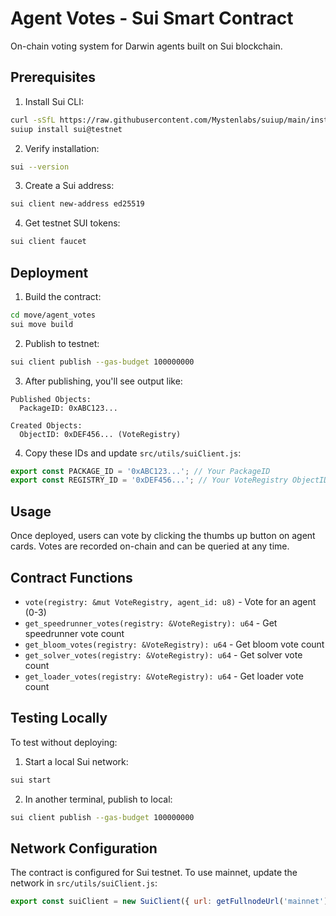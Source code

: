 # Agent Votes - Sui Smart Contract

On-chain voting system for Darwin agents built on Sui blockchain.

## Prerequisites

1. Install Sui CLI:
```bash
curl -sSfL https://raw.githubusercontent.com/Mystenlabs/suiup/main/install.sh | sh
suiup install sui@testnet
```

2. Verify installation:
```bash
sui --version
```

3. Create a Sui address:
```bash
sui client new-address ed25519
```

4. Get testnet SUI tokens:
```bash
sui client faucet
```

## Deployment

1. Build the contract:
```bash
cd move/agent_votes
sui move build
```

2. Publish to testnet:
```bash
sui client publish --gas-budget 100000000
```

3. After publishing, you'll see output like:
```
Published Objects:
  PackageID: 0xABC123...

Created Objects:
  ObjectID: 0xDEF456... (VoteRegistry)
```

4. Copy these IDs and update `src/utils/suiClient.js`:
```javascript
export const PACKAGE_ID = '0xABC123...'; // Your PackageID
export const REGISTRY_ID = '0xDEF456...'; // Your VoteRegistry ObjectID
```

## Usage

Once deployed, users can vote by clicking the thumbs up button on agent cards. Votes are recorded on-chain and can be queried at any time.

## Contract Functions

- `vote(registry: &mut VoteRegistry, agent_id: u8)` - Vote for an agent (0-3)
- `get_speedrunner_votes(registry: &VoteRegistry): u64` - Get speedrunner vote count
- `get_bloom_votes(registry: &VoteRegistry): u64` - Get bloom vote count
- `get_solver_votes(registry: &VoteRegistry): u64` - Get solver vote count
- `get_loader_votes(registry: &VoteRegistry): u64` - Get loader vote count

## Testing Locally

To test without deploying:

1. Start a local Sui network:
```bash
sui start
```

2. In another terminal, publish to local:
```bash
sui client publish --gas-budget 100000000
```

## Network Configuration

The contract is configured for Sui testnet. To use mainnet, update the network in `src/utils/suiClient.js`:

```javascript
export const suiClient = new SuiClient({ url: getFullnodeUrl('mainnet') });
```
